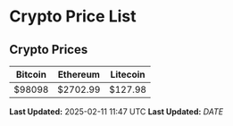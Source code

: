 # Crypto Price List

## Crypto Prices
| Bitcoin | Ethereum | Litecoin |
| ------- | -------- | -------- |
| $98098 | $2702.99 | $127.98 |
**Last Updated:** 2025-02-11 11:47 UTC
**Last Updated:** $DATE$
